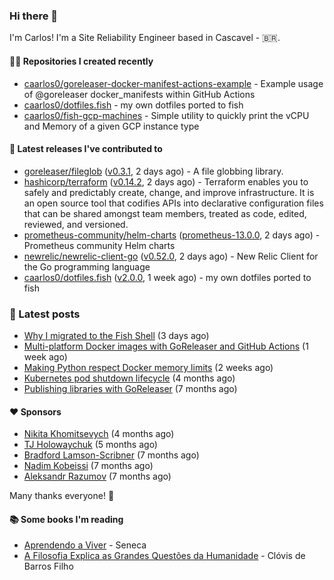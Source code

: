 ### Hi there 👋

I'm Carlos! I'm a Site Reliability Engineer based in Cascavel - 🇧🇷.

#### 👨‍💻 Repositories I created recently
- [caarlos0/goreleaser-docker-manifest-actions-example](https://github.com/caarlos0/goreleaser-docker-manifest-actions-example) - Example usage of @goreleaser docker_manifests within GitHub Actions
- [caarlos0/dotfiles.fish](https://github.com/caarlos0/dotfiles.fish) - my own dotfiles ported to fish
- [caarlos0/fish-gcp-machines](https://github.com/caarlos0/fish-gcp-machines) - Simple utility to quickly print the vCPU and Memory of a given GCP instance type

#### 🚀 Latest releases I've contributed to


- [goreleaser/fileglob](https://github.com/goreleaser/fileglob) ([v0.3.1](https://github.com/goreleaser/fileglob/releases/tag/v0.3.1), 2 days ago) - A file globbing library.
- [hashicorp/terraform](https://github.com/hashicorp/terraform) ([v0.14.2](https://github.com/hashicorp/terraform/releases/tag/v0.14.2), 2 days ago) - Terraform enables you to safely and predictably create, change, and improve infrastructure. It is an open source tool that codifies APIs into declarative configuration files that can be shared amongst team members, treated as code, edited, reviewed, and versioned.
- [prometheus-community/helm-charts](https://github.com/prometheus-community/helm-charts) ([prometheus-13.0.0](https://github.com/prometheus-community/helm-charts/releases/tag/prometheus-13.0.0), 2 days ago) - Prometheus community Helm charts
- [newrelic/newrelic-client-go](https://github.com/newrelic/newrelic-client-go) ([v0.52.0](https://github.com/newrelic/newrelic-client-go/releases/tag/v0.52.0), 2 days ago) - New Relic Client for the Go programming language
- [caarlos0/dotfiles.fish](https://github.com/caarlos0/dotfiles.fish) ([v2.0.0](https://github.com/caarlos0/dotfiles.fish/releases/tag/v2.0.0), 1 week ago) - my own dotfiles ported to fish

### 📄 Latest posts
- [Why I migrated to the Fish Shell](https://carlosbecker.com/posts/fish/) (3 days ago)
- [Multi-platform Docker images with GoReleaser and GitHub Actions](https://carlosbecker.com/posts/multi-platform-docker-images-goreleaser-gh-actions/) (1 week ago)
- [Making Python respect Docker memory limits](https://carlosbecker.com/posts/python-docker-limits/) (2 weeks ago)
- [Kubernetes pod shutdown lifecycle](https://carlosbecker.com/posts/k8s-pod-shutdown-lifecycle/) (4 months ago)
- [Publishing libraries with GoReleaser](https://carlosbecker.com/posts/goreleaser-libs/) (7 months ago)

#### ❤️ Sponsors
- [Nikita Khomitsevych](https://github.com/hamsternik) (4 months ago)
- [TJ Holowaychuk](https://github.com/tj) (5 months ago)
- [Bradford Lamson-Scribner](https://github.com/bradford-hamilton) (7 months ago)
- [Nadim Kobeissi](https://github.com/kaepora) (7 months ago)
- [Aleksandr Razumov](https://github.com/ernado) (7 months ago)

Many thanks everyone! 🙏

#### 📚 Some books I'm reading
- [Aprendendo a Viver](https://www.goodreads.com/book/show/28219486-aprendendo-a-viver) - Seneca
- [A Filosofia Explica as Grandes Questões da Humanidade](https://www.goodreads.com/book/show/24265319-a-filosofia-explica-as-grandes-quest-es-da-humanidade) - Clóvis de Barros Filho
